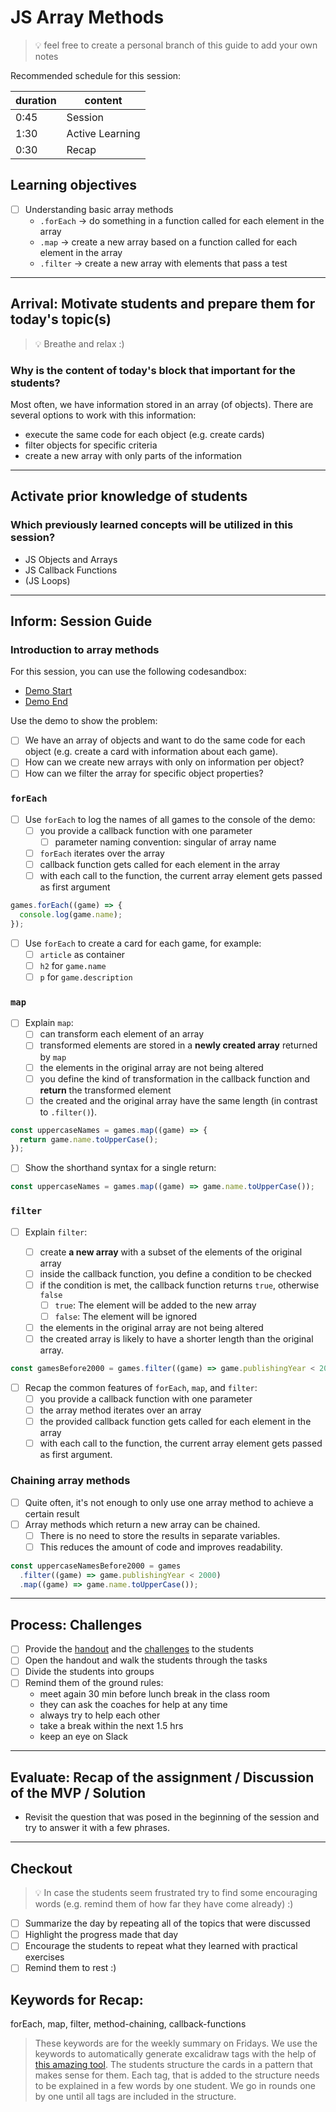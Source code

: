 # JS Array Methods

> 💡 feel free to create a personal branch of this guide to add your own notes

Recommended schedule for this session:

| duration | content         |
| -------- | --------------- |
| 0:45     | Session         |
| 1:30     | Active Learning |
| 0:30     | Recap           |

## Learning objectives

- [ ] Understanding basic array methods
  - `.forEach` -> do something in a function called for each element in the array
  - `.map` -> create a new array based on a function called for each element in the array
  - `.filter` -> create a new array with elements that pass a test

---

## Arrival: Motivate students and prepare them for today's topic(s)

> 💡 Breathe and relax :)

### Why is the content of today's block that important for the students?

Most often, we have information stored in an array (of objects). There are several options to work
with this information:

- execute the same code for each object (e.g. create cards)
- filter objects for specific criteria
- create a new array with only parts of the information

---

## Activate prior knowledge of students

### Which previously learned concepts will be utilized in this session?

- JS Objects and Arrays
- JS Callback Functions
- (JS Loops)

---

## Inform: Session Guide

### Introduction to array methods

For this session, you can use the following codesandbox:

- [Demo Start](https://codesandbox.io/s/github/neuefische/web-exercises/tree/main/sessions/js-array-methods/demo-start?file=/js/index.js)
- [Demo End](https://codesandbox.io/s/github/neuefische/web-exercises/tree/main/sessions/js-array-methods/demo-end?file=/js/index.js)

Use the demo to show the problem:

- [ ] We have an array of objects and want to do the same code for each object (e.g. create a card
      with information about each game).
- [ ] How can we create new arrays with only on information per object?
- [ ] How can we filter the array for specific object properties?

### `forEach`

- [ ] Use `forEach` to log the names of all games to the console of the demo:
  - [ ] you provide a callback function with one parameter
    - [ ] parameter naming convention: singular of array name
  - [ ] `forEach` iterates over the array
  - [ ] callback function gets called for each element in the array
  - [ ] with each call to the function, the current array element gets passed as first argument

```js
games.forEach((game) => {
  console.log(game.name);
});
```

- [ ] Use `forEach` to create a card for each game, for example:
  - [ ] `article` as container
  - [ ] `h2` for `game.name`
  - [ ] `p` for `game.description`

### `map`

- [ ] Explain `map`:
  - [ ] can transform each element of an array
  - [ ] transformed elements are stored in a **newly created array** returned by `map`
  - [ ] the elements in the original array are not being altered
  - [ ] you define the kind of transformation in the callback function and **return** the
        transformed element
  - [ ] the created and the original array have the same length (in contrast to `.filter()`).

```js
const uppercaseNames = games.map((game) => {
  return game.name.toUpperCase();
});
```

- [ ] Show the shorthand syntax for a single return:

```js
const uppercaseNames = games.map((game) => game.name.toUpperCase());
```

### `filter`

- [ ] Explain `filter`:

  - [ ] create **a new array** with a subset of the elements of the original array
  - [ ] inside the callback function, you define a condition to be checked
  - [ ] if the condition is met, the callback function returns `true`, otherwise `false`
    - [ ] `true`: The element will be added to the new array
    - [ ] `false`: The element will be ignored
  - [ ] the elements in the original array are not being altered
  - [ ] the created array is likely to have a shorter length than the original array.

```js
const gamesBefore2000 = games.filter((game) => game.publishingYear < 2000);
```

- [ ] Recap the common features of `forEach`, `map`, and `filter`:
  - [ ] you provide a callback function with one parameter
  - [ ] the array method iterates over an array
  - [ ] the provided callback function gets called for each element in the array
  - [ ] with each call to the function, the current array element gets passed as first argument.

### Chaining array methods

- [ ] Quite often, it's not enough to only use one array method to achieve a certain result
- [ ] Array methods which return a new array can be chained.
  - [ ] There is no need to store the results in separate variables.
  - [ ] This reduces the amount of code and improves readability.

```js
const uppercaseNamesBefore2000 = games
  .filter((game) => game.publishingYear < 2000)
  .map((game) => game.name.toUpperCase());
```

---

## Process: Challenges

- [ ] Provide the [handout](js-array-methods.md) and the
      [challenges](challenges-js-array-methods.md) to the students
- [ ] Open the handout and walk the students through the tasks
- [ ] Divide the students into groups
- [ ] Remind them of the ground rules:
  - meet again 30 min before lunch break in the class room
  - they can ask the coaches for help at any time
  - always try to help each other
  - take a break within the next 1.5 hrs
  - keep an eye on Slack

---

## Evaluate: Recap of the assignment / Discussion of the MVP / Solution

- Revisit the question that was posed in the beginning of the session and try to answer it with a
  few phrases.

---

## Checkout

> 💡 In case the students seem frustrated try to find some encouraging words (e.g. remind them of
> how far they have come already) :)

- [ ] Summarize the day by repeating all of the topics that were discussed
- [ ] Highlight the progress made that day
- [ ] Encourage the students to repeat what they learned with practical exercises
- [ ] Remind them to rest :)

## Keywords for Recap:

forEach, map, filter, method-chaining, callback-functions

> These keywords are for the weekly summary on Fridays. We use the keywords to automatically
> generate excalidraw tags with the help of
> [this amazing tool](https://github.com/F-Kirchhoff/tag-cloud-generator). The students structure
> the cards in a pattern that makes sense for them. Each tag, that is added to the structure needs
> to be explained in a few words by one student. We go in rounds one by one until all tags are
> included in the structure.
